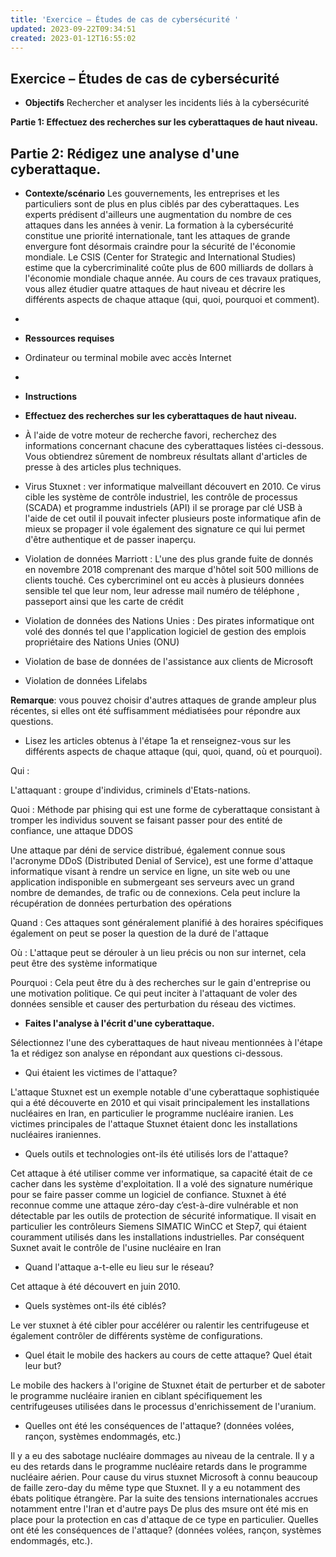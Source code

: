 ```yaml
---
title: 'Exercice – Études de cas de cybersécurité '
updated: 2023-09-22T09:34:51
created: 2023-01-12T16:55:02
---
```


**Exercice – Études de cas de cybersécurité**
- 
- **Objectifs**
Rechercher et analyser les incidents liés à la cybersécurité

**Partie 1: Effectuez des recherches sur les cyberattaques de haut niveau.**

**Partie 2: Rédigez une analyse d'une cyberattaque.**
- 
- **Contexte/scénario**
Les gouvernements, les entreprises et les particuliers sont de plus en plus ciblés par des cyberattaques. Les experts prédisent d'ailleurs une augmentation du nombre de ces attaques dans les années à venir. La formation à la cybersécurité constitue une priorité internationale, tant les attaques de grande envergure font désormais craindre pour la sécurité de l'économie mondiale. Le CSIS (Center for Strategic and International Studies) estime que la cybercriminalité coûte plus de 600 milliards de dollars à l'économie mondiale chaque année. Au cours de ces travaux pratiques, vous allez étudier quatre attaques de haut niveau et décrire les différents aspects de chaque attaque (qui, quoi, pourquoi et comment).
- 
- **Ressources requises**
- Ordinateur ou terminal mobile avec accès Internet
- 
- **Instructions**

- **Effectuez des recherches sur les cyberattaques de haut niveau.**

- À l'aide de votre moteur de recherche favori, recherchez des informations concernant chacune des cyberattaques listées ci-dessous. Vous obtiendrez sûrement de nombreux résultats allant d'articles de presse à des articles plus techniques.

- Virus Stuxnet : ver informatique malveillant découvert en 2010. Ce virus cible les système de contrôle industriel, les contrôle de processus (SCADA) et programme industriels (API) il se prorage par clé USB à l'aide de cet outil il pouvait infecter plusieurs poste informatique afin de mieux se propager il vole également des signature ce qui lui permet d'être authentique et de passer inaperçu.
- Violation de données Marriott : L'une des plus grande fuite de donnés en novembre 2018 comprenant des marque d'hôtel soit 500 millions de clients touché. Ces cybercriminel ont eu accès à plusieurs données sensible tel que leur nom, leur adresse mail numéro de téléphone , passeport ainsi que les carte de crédit
- Violation de données des Nations Unies : Des pirates informatique ont volé des donnés tel que l'application logiciel de gestion des emplois propriétaire des Nations Unies (ONU)
- Violation de base de données de l'assistance aux clients de Microsoft
- Violation de données Lifelabs

**Remarque**: vous pouvez choisir d'autres attaques de grande ampleur plus récentes, si elles ont été suffisamment médiatisées pour répondre aux questions.

- Lisez les articles obtenus à l'étape 1a et renseignez-vous sur les différents aspects de chaque attaque (qui, quoi, quand, où et pourquoi).

Qui :

L'attaquant : groupe d'individus, criminels d'Etats-nations.

Quoi : Méthode par phising qui est une forme de cyberattaque consistant à tromper les individus souvent se faisant passer pour des entité de confiance, une attaque DDOS

Une attaque par déni de service distribué, également connue sous l'acronyme DDoS (Distributed Denial of Service), est une forme d'attaque informatique visant à rendre un service en ligne, un site web ou une application indisponible en submergeant ses serveurs avec un grand nombre de demandes, de trafic ou de connexions. Cela peut inclure la récupération de données perturbation des opérations

Quand : Ces attaques sont généralement planifié à des horaires spécifiques également on peut se poser la question de la duré de l'attaque

Où : L'attaque peut se dérouler à un lieu précis ou non sur internet, cela peut être des système informatique

Pourquoi : Cela peut être du à des recherches sur le gain d'entreprise ou une motivation politique. Ce qui peut inciter à l'attaquant de voler des données sensible et causer des perturbation du réseau des victimes.
- **Faites l'analyse à l'écrit d'une cyberattaque.**

Sélectionnez l'une des cyberattaques de haut niveau mentionnées à l'étape 1a et rédigez son analyse en répondant aux questions ci-dessous.

- Qui étaient les victimes de l'attaque?

L'attaque Stuxnet est un exemple notable d'une cyberattaque sophistiquée qui a été découverte en 2010 et qui visait principalement les installations nucléaires en Iran, en particulier le programme nucléaire iranien. Les victimes principales de l'attaque Stuxnet étaient donc les installations nucléaires iraniennes.

- Quels outils et technologies ont-ils été utilisés lors de l'attaque?

Cet attaque à été utiliser comme ver informatique, sa capacité était de ce cacher dans les système d'exploitation. Il a volé des signature numérique pour se faire passer comme un logiciel de confiance. Stuxnet à été reconnue comme une attaque zéro-day c’est-à-dire vulnérable et non détectable par les outils de protection de sécurité informatique. Il visait en particulier les contrôleurs Siemens SIMATIC WinCC et Step7, qui étaient couramment utilisés dans les installations industrielles. Par conséquent Suxnet avait le contrôle de l'usine nucléaire en Iran

- Quand l'attaque a-t-elle eu lieu sur le réseau?

Cet attaque à été découvert en juin 2010.

- Quels systèmes ont-ils été ciblés?

Le ver stuxnet à été cibler pour accélérer ou ralentir les centrifugeuse et également contrôler de différents système de configurations.

- Quel était le mobile des hackers au cours de cette attaque? Quel était leur but?

Le mobile des hackers à l'origine de Stuxnet était de perturber et de saboter le programme nucléaire iranien en ciblant spécifiquement les centrifugeuses utilisées dans le processus d'enrichissement de l'uranium.

- Quelles ont été les conséquences de l'attaque? (données volées, rançon, systèmes endommagés, etc.)

Il y a eu des sabotage nucléaire dommages au niveau de la centrale. Il y a eu des retards dans le programme nucléaire retards dans le programme nucléaire aérien. Pour cause du virus stuxnet Microsoft à connu beaucoup de faille zero-day du même type que Stuxnet. Il y a eu notamment des ébats politique étrangère. Par la suite des tensions internationales accrues notamment entre l'Iran et d'autre pays De plus des msure ont été mis en place pour la protection en cas d'attaque de ce type en particulier. Quelles ont été les conséquences de l'attaque? (données volées, rançon, systèmes endommagés, etc.).

